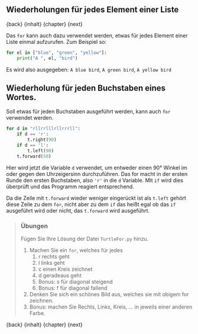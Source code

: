 
## Wiederholungen für jedes Element einer Liste

{back} {inhalt} {chapter} {next}

Das `for` kann auch dazu verwendet werden, etwas für jedes Element einer Liste einmal aufzurufen. Zum Beispiel so:

```python
for el in ["blue", "green", "yellow"]:
    print("A ", el, "bird")
```

Es wird also ausgegeben: `A blue bird`, `A green bird`, `A yellow bird`

## Wiederholung für jeden Buchstaben eines Wortes.

Soll etwas für jeden Buchstaben ausgeführt werden, kann auch `for` verwendet werden.

```python
for d in "rllrrlllrllrrrll":
    if d == 'r':
        t.right(90)
    if d == 'l':
        t.left(90)
    t.forward(50)
```

Hier wird jetzt die Variable `d` verwendet, um entweder einen 90° Winkel im oder gegen den Uhrzeigersinn durchzuführen. Das for macht in der ersten Runde den ersten Buchstaben, also `'r'` in die `d` Variable. Mit `if` wird dies überprüft und das Programm reagiert entsprechend.

Da die Zeile mit `t.forward` wieder weniger eingerückt ist als `t.left` gehört diese Zeile zu dem `for`, nicht aber zu dem `if` das heißt egal ob das `if` ausgeführt wird oder nicht, das `t.forward` wird ausgeführt.

> ### Übungen
>
> Fügen Sie Ihre Lösung der Datei `TurtleFor.py` hinzu.
>
> 1. Machen Sie ein `for`, welches für jedes
>    1. r rechts geht
>    2. l links geht
>    3. c einen Kreis zeichnet
>    4. d geradeaus geht
>    5. Bonus: s für diagonal steigend
>    6. Bonus: f für diagonal fallend
> 2. Denken Sie sich ein schönes Bild aus, welches sie mit obigem for zeichnen.
> 3. Bonus: machen Sie Rechts, Links, Kreis, … in jeweils einer anderen Farbe.

{back} {inhalt} {chapter} {next}
